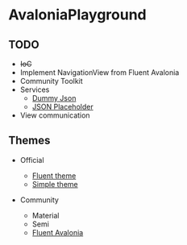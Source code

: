 # AvaloniaPlayground

## TODO
- ~~IoC~~
- Implement NavigationView from Fluent Avalonia
- Community Toolkit
- Services
    - [Dummy Json](https://dummyjson.com/)
    - [JSON Placeholder](https://jsonplaceholder.typicode.com/)
- View communication

## Themes
- Official
    - [Fluent theme](https://docs.avaloniaui.net/docs/basics/user-interface/styling/themes/fluent)
    - [Simple theme](https://docs.avaloniaui.net/docs/basics/user-interface/styling/themes/simple)

- Community
    - Material
    - Semi
    - [Fluent Avalonia](https://github.com/amwx/FluentAvalonia)

